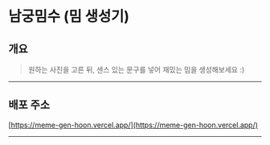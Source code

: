 # 남궁밈수 (밈 생성기)

## 개요

> 원하는 사진을 고른 뒤, 센스 있는 문구를 넣어 재밌는 밈을 생성해보세요 :)

---

## 배포 주소

[https://meme-gen-hoon.vercel.app/](https://meme-gen-hoon.vercel.app/)

---
